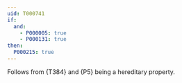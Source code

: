 ```yaml
---
uid: T000741
if:
  and:
    - P000005: true
    - P000131: true
then:
  P000215: true
---
```


Follows from {T384} and {P5} being a hereditary property.
